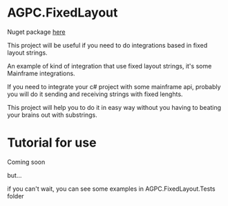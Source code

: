 # AGPC.FixedLayout

Nuget package <a href="https://www.nuget.org/packages/AGPC.FixedLayout">here</a>

This project will be useful if you need to do integrations based in fixed layout strings. 

An example of kind of integration that use fixed layout strings, it's some Mainframe integrations.

If you need to integrate your c# project with some mainframe api, 
probably you will do it sending and receiving strings with fixed lenghts. 

This project will help you to do it in easy way without you having 
to beating your brains out with substrings.

# Tutorial for use

Coming soon

but...

if you can't wait, you can see some examples in AGPC.FixedLayout.Tests folder
